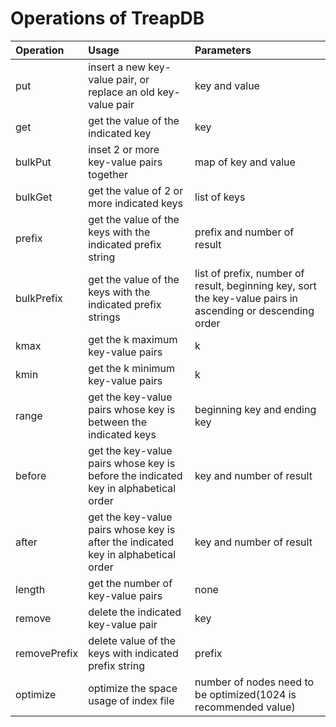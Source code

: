 # Operations of TreapDB #


|**Operation**|**Usage**|**Parameters**|
|:------------|:--------|:-------------|
|put          |insert a new key-value pair, or replace an old key-value pair|key and value |
|get          |get the value of the indicated key |key           |
|bulkPut      |inset 2 or more key-value pairs together|map of key and value|
|bulkGet      |get the value of 2 or more indicated keys |list of keys  |
|prefix       |get the value of the keys with the indicated prefix string|prefix and number of result|
|bulkPrefix   |get the value of the keys with the indicated prefix strings|list of prefix, number of result, beginning key, sort the key-value pairs in ascending or descending order|
|kmax         |get the k maximum  key-value pairs|k             |
|kmin         |get the k minimum key-value pairs|k             |
|range        |get the key-value pairs whose key is between the indicated keys|beginning key and ending key|
|before       |get the key-value pairs whose key is before the indicated key in alphabetical order|key and number of result|
|after        |get the key-value pairs whose key is after the indicated key in alphabetical order|key and number of result|
|length       |get the number of key-value pairs|none          |
|remove       |delete the indicated key-value pair|key           |
|removePrefix |delete value of the keys with indicated prefix string|prefix        |
|optimize     |optimize the space usage of index file|number of nodes need to be optimized(1024 is recommended value)|